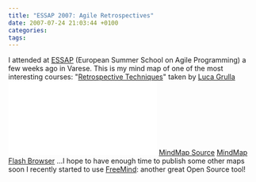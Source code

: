 ```yaml
---
title: "ESSAP 2007: Agile Retrospectives"
date: 2007-07-24 21:03:44 +0100
categories: 
tags: 
---
```


I attended at [ESSAP](http://essap.dicom.uninsubria.it/) (European Summer School on Agile Programming) a few weeks ago in Varese. This is my mind map of one of the most interesting courses: "[Retrospective Techniques](http://www.slideshare.net/lucagrulla/retrospectives-techniques/)" taken by [Luca Grulla](http://www.lucagrulla.it/) [![Agile Retrospectives Mind Map](/~brain/gallery2/main.php?g2_view=core.DownloadItem&g2_itemId=17251&g2_serialNumber=1)](/~brain/gallery2/main.php?g2_view=core.DownloadItem&g2_itemId=17249&g2_serialNumber=1) [MindMap Source](/~brain/content/freeMindFlashBrowser/Retrospectives.mm) [MindMap Flash Browser](/~brain/content/freeMindFlashBrowser/?Retrospectives.mm) ...I hope to have enough time to publish some other maps soon I recently started to use [FreeMind](http://freemind.sourceforge.net/wiki/index.php/Main_Page): another great Open Source tool!


